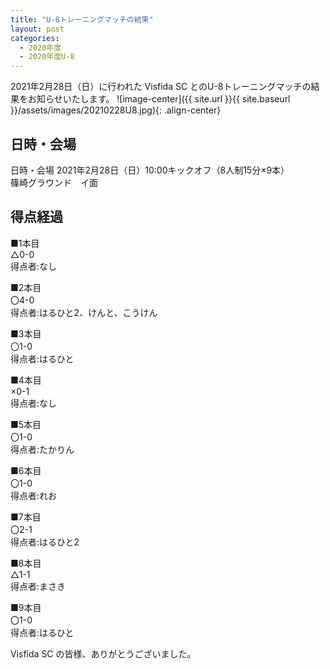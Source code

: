 ```yaml
---
title: "U-8トレーニングマッチの結果"
layout: post
categories:
  - 2020年度
  - 2020年度U-8
---
```


2021年2月28日（日）に行われた Visfida SC とのU-8トレーニングマッチの結果をお知らせいたします。
![image-center]({{ site.url }}{{ site.baseurl }}/assets/images/20210228U8.jpg){: .align-center}

## 日時・会場

日時・会場
2021年2月28日（日）10:00キックオフ（8人制15分×9本）<br>
篠崎グラウンド　イ面

## 得点経過

■1本目<br>
△0-0<br>
得点者:なし

■2本目<br>
〇4-0<br>
得点者:はるひと2、けんと、こうけん

■3本目<br>
〇1-0<br>
得点者:はるひと

■4本目<br>
×0-1<br>
得点者:なし

■5本目<br>
〇1-0<br>
得点者:たかりん

■6本目<br>
〇1-0<br>
得点者:れお

■7本目<br>
〇2-1<br>
得点者:はるひと2

■8本目<br>
△1-1<br>
得点者:まさき

■9本目<br>
〇1-0<br>
得点者:はるひと

Visfida SC の皆様、ありがとうございました。
